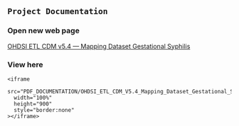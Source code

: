 
## `Project Documentation`

### Open new web page
<a href="PDF_DOCUMENTATION/OHDSI_ETL_CDM_V5.4_Mapping_Dataset_Gestational_Syphilis.pdf" target="_blank" rel="noopener">
  OHDSI ETL CDM v5.4 — Mapping Dataset Gestational Syphilis
</a>

### View here
```{raw} html
<iframe
  src="PDF_DOCUMENTATION/OHDSI_ETL_CDM_V5.4_Mapping_Dataset_Gestational_Syphilis.pdf#view=FitH"
  width="100%"
  height="900"
  style="border:none"
></iframe>
